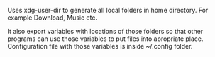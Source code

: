 Uses xdg-user-dir to generate all local folders in home directory. For example Download, Music etc.

It also export variables with locations of those folders so that other programs can use those variables to put files into apropriate place.
Configuration file with those variables is inside ~/.config folder.
